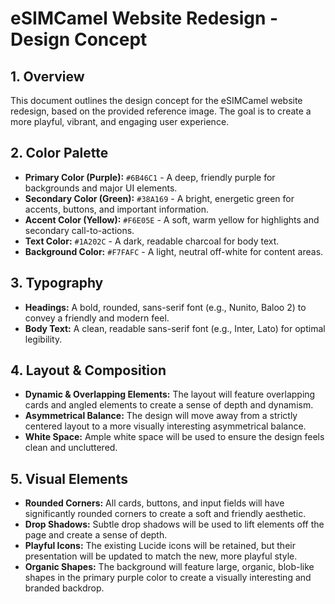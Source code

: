 # eSIMCamel Website Redesign - Design Concept

## 1. Overview

This document outlines the design concept for the eSIMCamel website redesign, based on the provided reference image. The goal is to create a more playful, vibrant, and engaging user experience.

## 2. Color Palette

- **Primary Color (Purple):** `#6B46C1` - A deep, friendly purple for backgrounds and major UI elements.
- **Secondary Color (Green):** `#38A169` - A bright, energetic green for accents, buttons, and important information.
- **Accent Color (Yellow):** `#F6E05E` - A soft, warm yellow for highlights and secondary call-to-actions.
- **Text Color:** `#1A202C` - A dark, readable charcoal for body text.
- **Background Color:** `#F7FAFC` - A light, neutral off-white for content areas.

## 3. Typography

- **Headings:** A bold, rounded, sans-serif font (e.g., Nunito, Baloo 2) to convey a friendly and modern feel.
- **Body Text:** A clean, readable sans-serif font (e.g., Inter, Lato) for optimal legibility.

## 4. Layout & Composition

- **Dynamic & Overlapping Elements:** The layout will feature overlapping cards and angled elements to create a sense of depth and dynamism.
- **Asymmetrical Balance:** The design will move away from a strictly centered layout to a more visually interesting asymmetrical balance.
- **White Space:** Ample white space will be used to ensure the design feels clean and uncluttered.

## 5. Visual Elements

- **Rounded Corners:** All cards, buttons, and input fields will have significantly rounded corners to create a soft and friendly aesthetic.
- **Drop Shadows:** Subtle drop shadows will be used to lift elements off the page and create a sense of depth.
- **Playful Icons:** The existing Lucide icons will be retained, but their presentation will be updated to match the new, more playful style.
- **Organic Shapes:** The background will feature large, organic, blob-like shapes in the primary purple color to create a visually interesting and branded backdrop.

